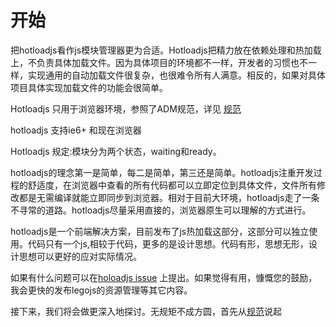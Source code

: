 # 开始

把hotloadjs看作js模块管理器更为合适。Hotloadjs把精力放在依赖处理和热加载上，不负责具体加载文件。因为具体项目的环境都不一样，开发者的习惯也不一样，实现通用的自动加载文件很复杂，也很难令所有人满意。相反的，如果对具体项目具体实现加载文件的功能会很简单。

Hotloadjs 只用于浏览器环境，参照了ADM规范，详见 [规范](specs.md)

hotloadjs 支持ie6+ 和现在浏览器

Hotloadjs 规定:模块分为两个状态，waiting和ready。

hotloadjs的理念第一是简单，每二是简单，第三还是简单。hotloadjs注重开发过程的舒适度，在浏览器中查看的所有代码都可以立即定位到具体文件，文件所有修改都是无需编译就能立即同步到浏览器。相对于目前大环境，hotloadjs走了一条不寻常的道路。hotloadjs尽量采用直接的，浏览器原生可以理解的方式进行。

hotloadjs是一个前端解决方案，目前发布了js热加载这部分，这部分可以独立使用。代码只有一个js,相较于代码，更多的是设计思想。代码有形，思想无形，设计思想可以更好的应对实际情况。

如果有什么问题可以在[holoadjs issue](https://github.com/duhongwei/hotloadjs/issues) 上提出。如果觉得有用，慷慨您的鼓励，我会更快的发布legojs的资源管理等其它内容。

接下来，我们将会做更深入地探讨。无规矩不成方圆，首先从[规范](specs.md)说起